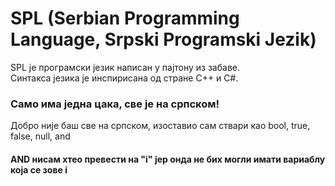 # SPL (Serbian Programming Language, Srpski Programski Jezik)
SPL је програмски језик написан у пајтону из забаве.\
Синтакса језика је инспирисана од стране C++ и C#.

### Само има једна цака, све је на српском!
Добро није баш све на српском, изоставио сам ствари као
bool, true, false, null, and 
#### AND нисам хтео превести на "i" јер онда не бих могли имати вариаблу која се зове i

